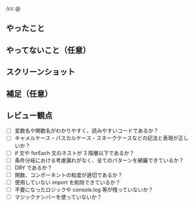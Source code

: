 <!-- プルリクのタイトルはなるべく一行でわかるように書きましょう -->

/cc @

<!-- 通知したい人にメンションを追加してください -->

## やったこと
<!-- 実装内容を記入してください -->

## やってないこと（任意）
<!-- 実装において妥協したこと、別対応するものなどあれば記載してください -->

## スクリーンショット
<!-- 実装した画面のスクショを貼り付けてください -->

## 補足（任意）
<!-- 実装した内容で不安なこと、相談したいことがあれば自由に記載しましょう -->

## レビュー観点
<!-- 以下の項目はレビュワーがチェックするものです -->

- [ ] 変数名や関数名がわかりやすく、読みやすいコードであるか？
- [ ] キャメルケース・パスカルケース・スネークケースなどの記法と表現が正しいか？
- [ ] if 文や forEach 文のネストが 3 階層以下であるか？
- [ ] 条件分岐における考慮漏れがなく、全てのパターンを網羅できているか？
- [ ] DRY であるか？
- [ ] 関数、コンポーネントの粒度が適切であるか？
- [ ] 使用していない import を削除できているか？
- [ ] 不要になったロジックや console.log 等が残っていないか？
- [ ] マジックナンバーを使っていないか？

